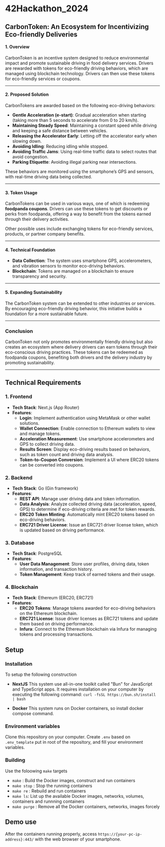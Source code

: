 # 42Hackathon_2024

## **CarbonToken: An Ecosystem for Incentivizing Eco-friendly Deliveries**

#### 1. **Overview**
CarbonToken is an incentive system designed to reduce environmental impact and promote sustainable driving in food delivery services. Drivers are rewarded with tokens for eco-friendly driving behaviors, which are managed using blockchain technology. Drivers can then use these tokens for eco-friendly services or coupons.

---

#### 2. **Proposed Solution**
CarbonTokens are awarded based on the following eco-driving behaviors:
- **Gentle Acceleration (e-start)**: Gradual acceleration when starting (taking more than 5 seconds to accelerate from 0 to 20 km/h).
- **Maintaining Steady Speed**: Maintaining a constant speed while driving and keeping a safe distance between vehicles.
- **Releasing the Accelerator Early**: Letting off the accelerator early when slowing down.
- **Avoiding Idling**: Reducing idling while stopped.
- **Avoiding Traffic Jams**: Using real-time traffic data to select routes that avoid congestion.
- **Parking Etiquette**: Avoiding illegal parking near intersections.

These behaviors are monitored using the smartphone’s GPS and sensors, with real-time driving data being collected.

---

#### 3. **Token Usage**
CarbonTokens can be used in various ways, one of which is redeeming **foodpanda coupons**. Drivers can use these tokens to get discounts or perks from foodpanda, offering a way to benefit from the tokens earned through their delivery activities.

Other possible uses include exchanging tokens for eco-friendly services, products, or partner company benefits.

---

#### 4. **Technical Foundation**
- **Data Collection**: The system uses smartphone GPS, accelerometers, and vibration sensors to monitor eco-driving behaviors.
- **Blockchain**: Tokens are managed on a blockchain to ensure transparency and security.

---

#### 5. **Expanding Sustainability**
The CarbonToken system can be extended to other industries or services. By encouraging eco-friendly driving behavior, this initiative builds a foundation for a more sustainable future.

---

### Conclusion
CarbonToken not only promotes environmentally friendly driving but also creates an ecosystem where delivery drivers can earn tokens through their eco-conscious driving practices. These tokens can be redeemed as foodpanda coupons, benefiting both drivers and the delivery industry by promoting sustainability.

---

## Technical Requirements

### 1. **Frontend**
- **Tech Stack**: Next.js (App Router)
- **Features**:
  - **Login**: Implement authentication using MetaMask or other wallet solutions.
  - **Wallet Connection**: Enable connection to Ethereum wallets to view and manage tokens.
  - **Acceleration Measurement**: Use smartphone accelerometers and GPS to collect driving data.
  - **Results Screen**: Display eco-driving results based on behaviors, such as token count and driving data analysis.
  - **Token-to-Coupon Conversion**: Implement a UI where ERC20 tokens can be converted into coupons.

### 2. **Backend**
- **Tech Stack**: Go (Gin framework)
- **Features**:
  - **REST API**: Manage user driving data and token information.
  - **Data Analysis**: Analyze collected driving data (acceleration, speed, GPS) to determine if eco-driving criteria are met for token rewards.
  - **ERC20 Token Minting**: Automatically mint ERC20 tokens based on eco-driving behaviors.
  - **ERC721 Driver License**: Issue an ERC721 driver license token, which is updated based on driving performance.

### 3. **Database**
- **Tech Stack**: PostgreSQL
- **Features**:
  - **User Data Management**: Store user profiles, driving data, token information, and transaction history.
  - **Token Management**: Keep track of earned tokens and their usage.

### 4. **Blockchain**
- **Tech Stack**: Ethereum (ERC20, ERC721)
- **Features**:
  - **ERC20 Tokens**: Manage tokens awarded for eco-driving behaviors on the Ethereum blockchain.
  - **ERC721 License**: Issue driver licenses as ERC721 tokens and update them based on driving performance.
  - **Infura**: Connect to the Ethereum blockchain via Infura for managing tokens and processing transactions.
  
## Setup
### Installation
To setup the following construction
- **NextJS**
This system use all-in-one toolkit called "Bun" for JavaScript and TypeScript apps.
It requires installation on your computer by executing the following command:
`curl -fsSL https://bun.sh/install | bash`

- **Docker**
This system runs on Docker containers, so install docker compose command.

### Environment variables
Clone this repository on your computer.
Create `.env` based on `.env_template` put in root of the repository,
 and fill your environment variables.

### Building
Use the foloowing `make` targets
- `make` : Build the Docker images, construct and run containers
- `make stop` : Stop the running containers
- `make re` : Rebuild and run containers
- `make ls`: List up the available Docker images, networks, volumes, containers and runnning containers
- `make purge` : Remove all the Docker containers, networks, images forcely

## Demo use
After the containers running properly, 
access `https://{your-pc-ip-address}:443/` with the web browser of your smartphone.
